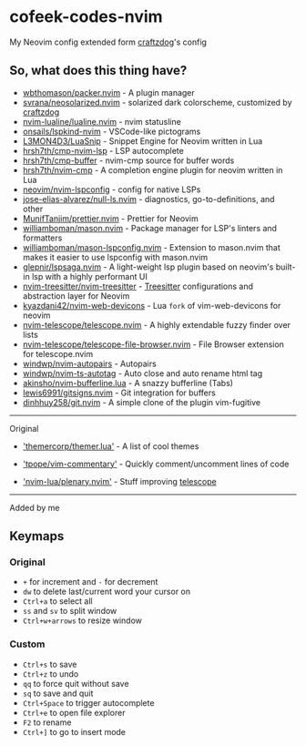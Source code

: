 # cofeek-codes-nvim

My Neovim config extended form [craftzdog](https://github.com/craftzdog/dotfiles-public)'s config

## So, what does this thing have?

- [wbthomason/packer.nvim](https://github.com/wbthomason/packer.nvim) - A plugin manager
- [svrana/neosolarized.nvim](https://github.com/svrana/neosolarized.nvim) - solarized dark colorscheme, customized by [craftzdog](https://github.com/craftzdog/dotfiles-public)
- [nvim-lualine/lualine.nvim](https://github.com/nvim-lualine/lualine.nvim) - nvim statusline
- [onsails/lspkind-nvim](https://github.com/onsails/lspkind-nvim) - VSCode-like pictograms
- [L3MON4D3/LuaSnip](https://github.com/L3MON4D3/LuaSnip) - Snippet Engine for Neovim written in Lua
- [hrsh7th/cmp-nvim-lsp](https://github.com/hrsh7th/cmp-nvim-lsp) - LSP autocomplete
- [hrsh7th/cmp-buffer](https://github.com/hrsh7th/cmp-buffer) - nvim-cmp source for buffer words
- [hrsh7th/nvim-cmp](https://github.com/hrsh7th/nvim-cmp) - A completion engine plugin for neovim written in Lua
- [neovim/nvim-lspconfig](https://github.com/neovim/nvim-lspconfig) - config for native LSPs
- [jose-elias-alvarez/null-ls.nvim](https://github.com/jose-elias-alvarez/null-ls.nvim) - diagnostics, go-to-definitions, and other
- [MunifTanjim/prettier.nvim](https://github.com/MunifTanjim/prettier.nvim) - Prettier for Neovim
- [williamboman/mason.nvim](https://github.com/williamboman/mason.nvim) - Package manager for LSP's linters and formatters
- [williamboman/mason-lspconfig.nvim](https://github.com/williamboman/mason-lspconfig.nvim) - Extension to mason.nvim that makes it easier to use lspconfig with mason.nvim
- [glepnir/lspsaga.nvim](https://github.com/glepnir/lspsaga.nvim) - A light-weight lsp plugin based on neovim's built-in lsp with a highly performant UI
- [nvim-treesitter/nvim-treesitter](https://github.com/nvim-treesitter/nvim-treesitter) - [Treesitter](https://github.com/tree-sitter/tree-sitter) configurations and abstraction layer for Neovim
- [kyazdani42/nvim-web-devicons](https://github.com/kyazdani42/nvim-web-devicons) - Lua `fork` of vim-web-devicons for neovim
- [nvim-telescope/telescope.nvim](https://github.com/nvim-telescope/telescope.nvim) - A highly extendable fuzzy finder over lists
- [nvim-telescope/telescope-file-browser.nvim](https://github.com/nvim-telescope/telescope-file-browser.nvim) - File Browser extension for telescope.nvim
- [windwp/nvim-autopairs](https://github.com/windwp/nvim-autopairs) - Autopairs
- [windwp/nvim-ts-autotag](https://github.com/windwp/nvim-ts-autotag) - Auto close and auto rename html tag
- [akinsho/nvim-bufferline.lua](https://github.com/akinsho/nvim-bufferline.lua) - A snazzy bufferline (Tabs)
- [lewis6991/gitsigns.nvim](https://github.com/lewis6991/gitsigns.nvim) - Git integration for buffers
- [dinhhuy258/git.nvim](https://github.com/dinhhuy258/git.nvim) - A simple clone of the plugin vim-fugitive

---

Original

- ['themercorp/themer.lua'](https://github.com/themercorp/themer.lua) - A list of cool themes
- ['tpope/vim-commentary'](https://github.com/tpope/vim-commentary) - Quickly comment/uncomment lines of code

- ['nvim-lua/plenary.nvim'](https://github.com/nvim-lua/plenary.nvim) - Stuff improving [telescope](https://github.com/nvim-telescope/telescope.nvim)

---

Added by me

## Keymaps

### Original

- `+` for increment and `-` for decrement
- `dw` to delete last/current word your cursor on
- `Ctrl+a` to select all
- `ss` and `sv` to split window
- `Ctrl+w+arrows` to resize window

### Custom

- `Ctrl+s` to save
- `Ctrl+z` to undo
- `qq` to force quit without save
- `sq` to save and quit
- `Ctrl+Space` to trigger autocomplete
- `Ctrl+e` to open file explorer
- `F2` to rename
- `Ctrl+]` to go to insert mode
